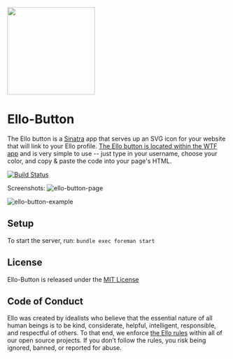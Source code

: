 <img src="http://d324imu86q1bqn.cloudfront.net/uploads/user/avatar/641/large_Ello.1000x1000.png" width="200px" height="200px" />

# Ello-Button

The Ello button is a [Sinatra](http://www.sinatrarb.com/) app that serves up an SVG icon for your website that will link to your Ello profile. [The Ello button is located within the WTF app](https://ello.co/wtf/resources/ello-button/) and is very simple to use -- just type in your username, choose your color, and copy & paste the code into your page's HTML.

[![Build Status](https://travis-ci.org/ello/ello-button.svg?branch=master)](https://travis-ci.org/ello/ello-button)

Screenshots:
![ello-button-page](https://cloud.githubusercontent.com/assets/867428/12539095/1f6dc27c-c2a8-11e5-983e-4524084ad6c3.png)

![ello-button-example](https://cloud.githubusercontent.com/assets/867428/12539098/2b3204ec-c2a8-11e5-9fca-514b3d46a7f5.gif)

## Setup

To start the server, run: `bundle exec foreman start`

## License

Ello-Button is released under the [MIT License](/LICENSE)

## Code of Conduct

Ello was created by idealists who believe that the essential nature of all human beings is to be kind, considerate, helpful, intelligent, responsible, and respectful of others. To that end, we enforce [the Ello rules](https://ello.co/wtf/policies/rules/) within all of our open source projects. If you don’t follow the rules, you risk being ignored, banned, or reported for abuse.
